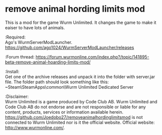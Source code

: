 # remove animal hording limits mod
This is a mod for the game Wurm Unlimited. It changes the game to make it eaiser to have lots of animals.

:Required:</br>
Ago's WurmServerModLauncher. https://github.com/ago1024/WurmServerModLauncher/releases

:Forum thread:
https://forum.wurmonline.com/index.php?/topic/141895-beta-remove-animal-hoarding-limits-mod/

:Install:</br>
Get one of the archive releases and unpack it into the folder with server.jar file. The folder path should look something like this: ~Steam\SteamApps\common\Wurm Unlimited Dedicated Server 

:Disclaimer:</br>
Wurm Unlimited is a game produced by Code Club AB. Wurm Unlimited and Code Club AB do not endorse and are not responsible or liable for any content, products, services or information available herein.
https://github.com/Joedobo27/removeanimalhordinglimitsmod is not connected to Wurm Unlimited nor is it the official website. 
Official website: http://www.wurmonline.com/.
